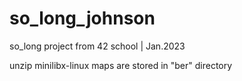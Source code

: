 # so_long_johnson
so_long project from 42 school | Jan.2023

unzip minilibx-linux
maps are stored in "ber" directory
